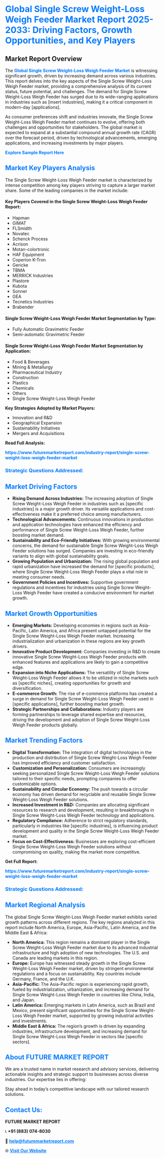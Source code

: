 <h1 style="color: #007BFF;">Global Single Screw Weight-Loss Weigh Feeder Market Report 2025-2033: Driving Factors, Growth Opportunities, and Key Players</h1>

<section id="overview">
<h2>Market Report Overview</h2>
<p>The <a href="https://www.futuremarketreport.com/industry-report/single-screw-weight-loss-weigh-feeder-market" style="color: #007BFF; text-decoration: none;"><strong>Global Single Screw Weight-Loss Weigh Feeder Market</strong></a> is witnessing significant growth, driven by increasing demand across various industries. This report delves into the key aspects of the Single Screw Weight-Loss Weigh Feeder market, providing a comprehensive analysis of its current status, future potential, and challenges. The demand for Single Screw Weight-Loss Weigh Feeder has surged due to its wide-ranging applications in industries such as [insert industries], making it a critical component in modern-day [applications].</p>
<p>As consumer preferences shift and industries innovate, the Single Screw Weight-Loss Weigh Feeder market continues to evolve, offering both challenges and opportunities for stakeholders. The global market is expected to expand at a substantial compound annual growth rate (CAGR) over the forecast period, driven by technological advancements, emerging applications, and increasing investments by major players.</p>
</section>

<section id="overview">
<p><a href="https://www.futuremarketreport.com/request-sample/reportId=124768" style="color: #007BFF; text-decoration: none;"><strong>Explore Sample Report Here</strong></a></p>
</section>

<section id="key-players">
<h2 style="color: #007BFF;">Market Key Players Analysis</h2>
<p>The Single Screw Weight-Loss Weigh Feeder market is characterized by intense competition among key players striving to capture a larger market share. Some of the leading companies in the market include:</p>
<h4>Key Players Covered in the Single Screw Weight-Loss Weigh Feeder Report:</h4>
<ul><li>Hapman</li><li>GIMAT</li><li>FLSmidth</li><li>Novatec</li><li>Schenck Process</li><li>Acrison</li><li>Motan-colortronic</li><li>HAF Equipment</li><li>Coperion K-Tron</li><li>Gericke</li><li>TBMA</li><li>MERRICK Industries</li><li>Plastore</li><li>Kubota</li><li>Sonner</li><li>GEA</li><li>Tecnetics Industries</li><li>Brabender</li></ul>
<h4>Single Screw Weight-Loss Weigh Feeder Market Segmentation by Type:</h4>
<ul><li>Fully Automatic Gravimetric Feeder</li><li>Semi-automatic Gravimetric Feeder</li></ul>

<h4>Single Screw Weight-Loss Weigh Feeder Market Segmentation by Application:</h4>
<ul><li>Food &amp; Beverages</li><li>Mining &amp; Metallurgy</li><li>Pharmaceutical Industry</li><li>Construction</li><li>Plastics</li><li>Chemicals</li><li>Others</li><li>Single Screw Weight-Loss Weigh Feeder</li></ul>
<p><strong>Key Strategies Adopted by Market Players:</strong></p>
<ul>
<li>Innovation and R&D</li>
<li>Geographical Expansion</li>
<li>Sustainability Initiatives</li>
<li>Mergers and Acquisitions</li>
</ul>
</section>

<section>
<p><strong>Read Full Analysis: </strong></p><a href="https://www.futuremarketreport.com/industry-report/single-screw-weight-loss-weigh-feeder-market" style="color: #007BFF; text-decoration: none;"><strong>https://www.futuremarketreport.com/industry-report/single-screw-weight-loss-weigh-feeder-market</strong></a>
<h3 style="color: #007BFF;">Strategic Questions Addressed:</h3>
</section>

<section id="driving-factors">
<h2 style="color: #007BFF;">Market Driving Factors</h2>
<ul>
<li><strong>Rising Demand Across Industries:</strong> The increasing adoption of Single Screw Weight-Loss Weigh Feeder in industries such as [specific industries] is a major growth driver. Its versatile applications and cost-effectiveness make it a preferred choice among manufacturers.</li>
<li><strong>Technological Advancements:</strong> Continuous innovations in production and application technologies have enhanced the efficiency and performance of Single Screw Weight-Loss Weigh Feeder, further boosting market demand.</li>
<li><strong>Sustainability and Eco-Friendly Initiatives:</strong> With growing environmental concerns, the demand for sustainable Single Screw Weight-Loss Weigh Feeder solutions has surged. Companies are investing in eco-friendly variants to align with global sustainability goals.</li>
<li><strong>Growing Population and Urbanization:</strong> The rising global population and rapid urbanization have increased the demand for [specific products], where Single Screw Weight-Loss Weigh Feeder plays a vital role in meeting consumer needs.</li>
<li><strong>Government Policies and Incentives:</strong> Supportive government regulations and incentives for industries using Single Screw Weight-Loss Weigh Feeder have created a conducive environment for market growth.</li>
</ul>
</section>

<section id="growth-opportunities">
<h2 style="color: #007BFF;">Market Growth Opportunities</h2>
<ul>
<li><strong>Emerging Markets:</strong> Developing economies in regions such as Asia-Pacific, Latin America, and Africa present untapped potential for the Single Screw Weight-Loss Weigh Feeder market. Increasing industrialization and urbanization in these regions are key growth drivers.</li>
<li><strong>Innovative Product Development:</strong> Companies investing in R&D to create innovative Single Screw Weight-Loss Weigh Feeder products with enhanced features and applications are likely to gain a competitive edge.</li>
<li><strong>Expansion into Niche Applications:</strong> The versatility of Single Screw Weight-Loss Weigh Feeder allows it to be utilized in niche markets such as [specific niches], creating opportunities for growth and diversification.</li>
<li><strong>E-commerce Growth:</strong> The rise of e-commerce platforms has created a surge in demand for Single Screw Weight-Loss Weigh Feeder used in [specific applications], further boosting market growth.</li>
<li><strong>Strategic Partnerships and Collaborations:</strong> Industry players are forming partnerships to leverage shared expertise and resources, driving the development and adoption of Single Screw Weight-Loss Weigh Feeder products globally.</li>
</ul>
</section>

<section id="trending-factors">
<h2 style="color: #007BFF;">Market Trending Factors</h2>
<ul>
<li><strong>Digital Transformation:</strong> The integration of digital technologies in the production and distribution of Single Screw Weight-Loss Weigh Feeder has improved efficiency and customer satisfaction.</li>
<li><strong>Customization and Personalization:</strong> Consumers are increasingly seeking personalized Single Screw Weight-Loss Weigh Feeder solutions tailored to their specific needs, prompting companies to offer customizable options.</li>
<li><strong>Sustainability and Circular Economy:</strong> The push towards a circular economy has driven demand for recyclable and reusable Single Screw Weight-Loss Weigh Feeder solutions.</li>
<li><strong>Increased Investment in R&D:</strong> Companies are allocating significant resources to research and development, resulting in breakthroughs in Single Screw Weight-Loss Weigh Feeder technology and applications.</li>
<li><strong>Regulatory Compliance:</strong> Adherence to strict regulatory standards, particularly in industries like [specific industries], is influencing product development and quality in the Single Screw Weight-Loss Weigh Feeder market.</li>
<li><strong>Focus on Cost-Effectiveness:</strong> Businesses are exploring cost-efficient Single Screw Weight-Loss Weigh Feeder solutions without compromising on quality, making the market more competitive.</li>
</ul>
</section>

<section>
<p><strong>Get Full Report: </strong></p><a href="https://www.futuremarketreport.com/industry-report/single-screw-weight-loss-weigh-feeder-market" style="color: #007BFF; text-decoration: none;"><strong>https://www.futuremarketreport.com/industry-report/single-screw-weight-loss-weigh-feeder-market</strong></a>
<h3 style="color: #007BFF;">Strategic Questions Addressed:</h3>
</section>


<section id="regional-analysis">
<h2 style="color: #007BFF;">Market Regional Analysis</h2>
<p>The global Single Screw Weight-Loss Weigh Feeder market exhibits varied growth patterns across different regions. The key regions analyzed in this report include North America, Europe, Asia-Pacific, Latin America, and the Middle East & Africa:</p>
<ul>
<li><strong>North America:</strong> This region remains a dominant player in the Single Screw Weight-Loss Weigh Feeder market due to its advanced industrial infrastructure and high adoption of new technologies. The U.S. and Canada are leading markets in this region.</li>
<li><strong>Europe:</strong> Europe has witnessed steady growth in the Single Screw Weight-Loss Weigh Feeder market, driven by stringent environmental regulations and a focus on sustainability. Key countries include Germany, France, and the U.K.</li>
<li><strong>Asia-Pacific:</strong> The Asia-Pacific region is experiencing rapid growth, fueled by industrialization, urbanization, and increasing demand for Single Screw Weight-Loss Weigh Feeder in countries like China, India, and Japan.</li>
<li><strong>Latin America:</strong> Emerging markets in Latin America, such as Brazil and Mexico, present significant opportunities for the Single Screw Weight-Loss Weigh Feeder market, supported by growing industrial activities and investments.</li>
<li><strong>Middle East & Africa:</strong> The region’s growth is driven by expanding industries, infrastructure development, and increasing demand for Single Screw Weight-Loss Weigh Feeder in sectors like [specific sectors].</li>
</ul>
</section>

<footer>
<h2 style="color: #007BFF;">About FUTURE MARKET REPORT</h2>
<p>We are a trusted name in market research and advisory services, delivering actionable insights and strategic support to businesses across diverse industries. Our expertise lies in offering:</p>

<p>Stay ahead in today’s competitive landscape with our tailored research solutions.</p>

<h2 style="color: #007BFF;">Contact Us:</h2>
<p><strong>FUTURE MARKET REPORT</strong></p>
<p>📞 <strong>+91 (883) 074-8030</strong></p>
<p>📧 <strong><a href="mailto:help@futuremarketreport.com" style="color: #007BFF;">help@futuremarketreport.com</a></strong></p>
<p>🌐 <strong><a href="https://www.futuremarketreport.com/" style="color: #007BFF;">Visit Our Website</a></strong></p>
</footer>
